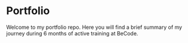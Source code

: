 # Portfolio

Welcome to my portfolio repo. Here you will find a brief summary of my journey during 6 months of active training at BeCode.
